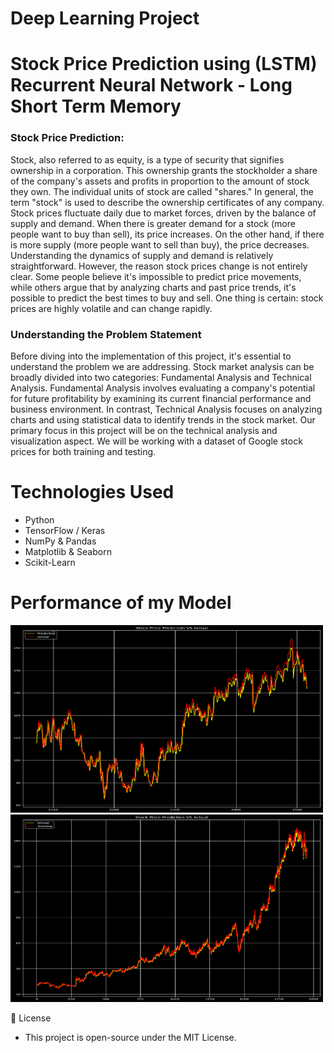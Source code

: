 # Deep Learning Project
# Stock Price Prediction using (LSTM) Recurrent Neural Network - Long Short Term Memory

### Stock Price Prediction:
Stock, also referred to as equity, is a type of security that signifies ownership in a corporation. This ownership grants the stockholder a share of the company's assets and profits in proportion to the amount of stock they own. The individual units of stock are called "shares." In general, the term "stock" is used to describe the ownership certificates of any company. Stock prices fluctuate daily due to market forces, driven by the balance of supply and demand. When there is greater demand for a stock (more people want to buy than sell), its price increases. On the other hand, if there is more supply (more people want to sell than buy), the price decreases. Understanding the dynamics of supply and demand is relatively straightforward. However, the reason stock prices change is not entirely clear. Some people believe it's impossible to predict price movements, while others argue that by analyzing charts and past price trends, it's possible to predict the best times to buy and sell. One thing is certain: stock prices are highly volatile and can change rapidly.

### Understanding the Problem Statement
Before diving into the implementation of this project, it's essential to understand the problem we are addressing. Stock market analysis can be broadly divided into two categories: Fundamental Analysis and Technical Analysis. Fundamental Analysis involves evaluating a company's potential for future profitability by examining its current financial performance and business environment. In contrast, Technical Analysis focuses on analyzing charts and using statistical data to identify trends in the stock market. Our primary focus in this project will be on the technical analysis and visualization aspect. We will be working with a dataset of Google stock prices for both training and testing.

# Technologies Used
- Python
- TensorFlow / Keras
- NumPy & Pandas
- Matplotlib & Seaborn
- Scikit-Learn

# Performance of my Model
<div style="disply:flex">
  <img src="test.png" alt="Test Observations" width="500" height="300">
  <img src="train.png" alt="Test Observations" width="500" height="300">
</div>


📜 License <br/>
- This project is open-source under the MIT License.
